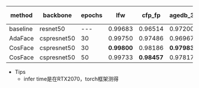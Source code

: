 

| method   | backbone    | epochs | lfw         | cfp_fp      | agedb_30    | calfw       | cplfw       | vgg2_fp     | infer time(ms) |
|----------|-------------|--------|-------------|-------------|-------------|-------------|-------------|-------------|----------------|
| baseline | resnet50    | ---    | 0.99683     | 0.96514     | 0.97200     | 0.95583     | 0.91133     | 0.94860     | 13.20ms        |
| AdaFace  | cspresnet50 | 30     | 0.99750     | 0.97486     | 0.96967     | 0.95500     | 0.92517     | 0.94520     | 8.14ms         |
| CosFace  | cspresnet50 | 30     | **0.99800** | 0.98186     | **0.97983** | **0.96017** | **0.94017** | **0.95150** | 8.14ms         |
| CosFace  | cspresnet50 | 50     | 0.99733     | **0.98457** | 0.97817     | 0.95783     | 0.93967     | 0.94920     | 8.14ms         |

- Tips
  * infer time是在RTX2070，torch框架测得

